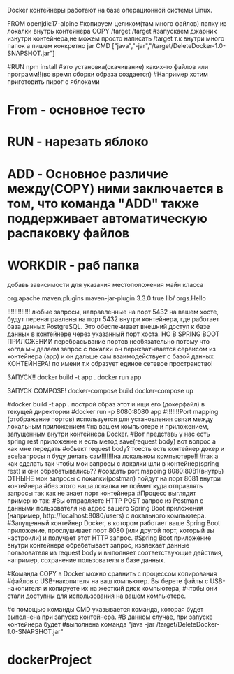 Docker контейнеры работают на базе операционной системы Linux. 

FROM openjdk:17-alpine
#копируем целиком(там много файлов) папку из локалки внутрь контейнера
COPY /target /target
#запускаем джарник изнутри контейнера,не можем просто написать /target т.к внутри много папок а пишем конкретно jar
CMD ["java","-jar","/target/DeleteDocker-1.0-SNAPSHOT.jar"]

#RUN npm install
#это установка(скачивание) каких-то файлов или программ!!(во время сборки образа создается)
#Например хотим приготовить пирог с яблоками
# From - основное тесто
# RUN - нарезать яблоко
# ADD - Основное различие между(COPY) ними заключается в том, что команда "ADD" также поддерживает автоматическую распаковку файлов
# WORKDIR - раб папка

добавь зависимости для указания местоположения майн класса

 <build>
        <plugins>
            <plugin>
                <!-- Build an executable JAR -->
                <groupId>org.apache.maven.plugins</groupId>
                <artifactId>maven-jar-plugin</artifactId>
                <version>3.3.0</version>
                <configuration>
                    <archive>
                        <manifest>
                            <addClasspath>true</addClasspath>
                            <classpathPrefix>lib/</classpathPrefix>
                            <mainClass>orgs.Hello</mainClass>
                        </manifest>
                    </archive>
                </configuration>
            </plugin>
        </plugins>
    </build>


 !!!!!!!!!!!!!
 любые запросы, направленные на порт 5432 на вашем хосте, будут перенаправлены на порт 5432 внутри контейнера, где работает база данных PostgreSQL. Это обеспечивает внешний доступ к базе данных в контейнере через указанный порт хоста.
НО В SPRING BOOT ПРИЛОЖЕНИИ перебрасывание портов необязательно потому что когда мы делаем запрос с локалки он пернхватывается сервисом из контейнера (app) и он дальше сам взаимодействует с базой данных КОНТЕЙНЕРА! по имени т.к образует единое сетевое пространство!

ЗАПУСК!!
docker build -t app .
docker run app

ЗАПУСК COMPOSE!
docker-compose build
docker-compose up

#docker build -t app . построй образ этот и ищи его (докерфайл) в текущей директории
#docker run -p 8080:8080 app
#!!!!!!!Port mapping (отображение портов) используется для установления связи между локальным приложением
#на вашем компьютере и приложением, запущенным внутри контейнера Docker.
#Вот представь у нас есть spring rest приложение и есть метод save(request body) вот вопрос а как мне передать
#обьект request body? тоесть есть контейнер докер и все!запросы я буду делать сам!!!!!!!на локальном компьютере!!
#так а как сделать так чтобы мои запросы с локалки шли в контейнер(spring rest) и они обрабатывались??
#создать port mapping  8080:8081(внутрь) ОТНЫНЕ мои запросы с локалки(postman) пойдут на порт 8081 внутри контейнера
#без этого наша локалка не поймет куда отправлять запросы так как не знает порт контейнера
#Процесс выглядит примерно так:
#Вы отправляете HTTP POST запрос из Postman с данными пользователя на адрес вашего Spring Boot приложения (например, http://localhost:8080/users) с локального компьютера.
#Запущенный контейнер Docker, в котором работает ваше Spring Boot приложение, прослушивает порт 8080 (или другой порт, который вы настроили) и получает этот HTTP запрос.
#Spring Boot приложение внутри контейнера обрабатывает запрос, извлекает данные пользователя из request body и выполняет соответствующие действия, например, сохранение пользователя в базе данных.

#Команда COPY в Docker можно сравнить с процессом копирования
#файлов с USB-накопителя на ваш компьютер. Вы берете файлы с USB-накопителя и копируете их на жесткий диск компьютера,
#чтобы они стали доступны для использования на вашем компьютере.


#с помощью команды CMD указывается команда, которая будет выполнена при запуске контейнера.
#В данном случае, при запуске контейнера будет
#выполнена команда "java -jar /target/DeleteDocker-1.0-SNAPSHOT.jar"
# dockerProject
